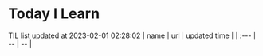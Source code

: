 # Today I Learn 
TIL list updated at 2023-02-01 02:28:02
| name | url | updated time |
| :--- | -- | -- |
